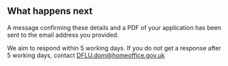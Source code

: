 ## What happens next

A message confirming these details and a PDF of  your application has been sent to the email address you provided.

We aim to respond within 5 working days. If you do not get a response after 5 working days, contact <a href="mailto:DFLU.dom@homeoffice.gov.uk" class="govuk-link">DFLU.dom@homeoffice.gov.uk</a>